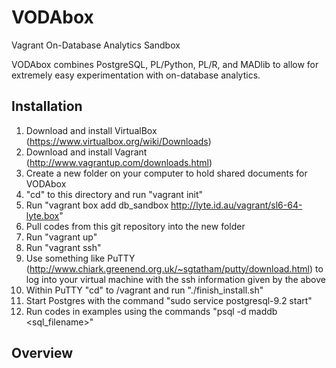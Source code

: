 VODAbox
=======

Vagrant On-Database Analytics Sandbox

VODAbox combines PostgreSQL, PL/Python, PL/R, and MADlib to allow for extremely easy experimentation with on-database analytics.

Installation
------------

1. Download and install VirtualBox (https://www.virtualbox.org/wiki/Downloads)
2. Download and install Vagrant (http://www.vagrantup.com/downloads.html)
3. Create a new folder on your computer to hold shared documents for VODAbox
4. "cd" to this directory and run "vagrant init"
5. Run "vagrant box add db_sandbox http://lyte.id.au/vagrant/sl6-64-lyte.box"
6. Pull codes from this git repository into the new folder
7. Run "vagrant up"
8. Run "vagrant ssh"
9. Use something like PuTTY (http://www.chiark.greenend.org.uk/~sgtatham/putty/download.html) to log into your virtual machine with the ssh information given by the above
10. Within PuTTY "cd" to /vagrant and run "./finish_install.sh"
11. Start Postgres with the command "sudo service postgresql-9.2 start"
12. Run codes in examples using the commands "psql -d maddb <sql_filename>"

Overview
--------
<LINK TO GOOGLE DOCS PRESENTATION>
